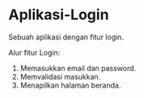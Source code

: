 # Aplikasi-Login
Sebuah aplikasi dengan fitur login.

Alur fitur Login:
1. Memasukkan email dan password.
2. Memvalidasi masukkan.
3. Menapilkan halaman beranda.
